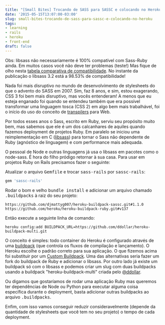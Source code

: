 ```yaml
---
title: "[Small Bites] Trocando de SASS para SASSC e colocando no Heroku"
date: '2015-05-15T13:07:00-03:00'
slug: small-bites-trocando-de-sass-para-sassc-e-colocando-no-heroku
tags:
- learning
- rails
- heroku
- front-end
draft: false
---
```


Obs: libsass não necessariamente é 100% compatível com Sass-Ruby ainda. Em muitos casos você não deve ter problemas (teste!) Mas fique de olho nesta [tabela comparativa de compatibilidade](http://sass-compatibility.github.io). No instante da publicação o libsass 3.2 está a 98.53% de compatibilidade!

Nada foi mais disruptivo no mundo de desenvolvimento de stylesheets do que o advento do SASS em 2007. Sim, faz 8 anos, e sim, estou exagerando, CSS 3 foi bem mais disruptivo, mas vocês entenderam! A menos que eu esteja enganado foi quando se entendeu também que era possível transformar uma linguagem tosca (CSS 2) em algo bem mais trabalhável, foi o início do uso do conceito de [transpilers](http://en.wikipedia.org/wiki/Source-to-source_compiler) para Web.

Por todos esses anos o Sass, escrito em Ruby, serviu seu propósito muito bem, mas sabemos que ele é um dos calcanhares de aquiles quando fazemos deployment de projetos Ruby. Em paralelo se iniciou uma reimplementação em C ([libsass](http://libsass.org)) para tornar o Sass não dependente de Ruby (agnóstico de linguagem) e com performance mais adequada.

O pessoal de Node e outras linguagens já usa o libsass em pacotes como o node-sass. É hora do filho pródigo retornar à sua casa. Para usar em projetos Ruby on Rails precisamos fazer o seguinte:

Atualizar o arquivo <tt>Gemfile</tt> e trocar <tt>sass-rails</tt> por <tt>sassc-rails</tt>:

```ruby
gem 'sassc-rails'
```

Rodar o bom e velho <tt>bundle install</tt> e adicionar um arquivo chamado <tt>.buildpacks</tt> à raiz do seu projeto:

```
https://github.com/djmattyg007/heroku-buildpack-sassc.git#1.1.0
https://github.com/heroku/heroku-buildpack-ruby.git#v137
```

Então execute a seguinte linha de comando:

```
heroku config:add BUILDPACK_URL=https://github.com/ddollar/heroku-buildpack-multi.git
```

O conceito é simples: todo container do Heroku é configurado através de uma [buildpack](https://devcenter.heroku.com/articles/buildpacks) (que controla os fluxos de compilação e lançamento). O Heroku escolhe o padrão correto para sua aplicação. O que fizemos acima foi substituir por um [Custom Buildpack](https://devcenter.heroku.com/articles/third-party-buildpacks). Uma das alternativas seria fazer um fork do buildpack de Ruby e adicionar o libsass. Por outro lado já existe um buildpack só com o libsass e podemos criar um slug com duas buildpacks usando a buildpack "heroku-buildpack-multi" criada pelo [@ddollar](https://github.com/ddollar).

Ou digamos que gostaríamos de rodar uma aplicação Ruby mas queremos ter dependências de Node ou Python para executar alguma coisa específica durante o deployment, basta adicionar outras buildpacks ao arquivo <tt>.buildpacks</tt>.

Enfim, com isso vamos conseguir reduzir consideravelmente (depende da quantidade de stylesheets que você tem no seu projeto) o tempo de cada deployment.
